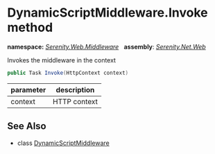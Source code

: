 # DynamicScriptMiddleware.Invoke method
**namespace:** *[Serenity.Web.Middleware](../../README.md#serenity.web.middleware-namespace)*   **assembly**: *[Serenity.Net.Web](../../README.md)*

Invokes the middleware in the context

```csharp
public Task Invoke(HttpContext context)
```

| parameter | description |
| --- | --- |
| context | HTTP context |

## See Also

* class [DynamicScriptMiddleware](../DynamicScriptMiddleware.md)